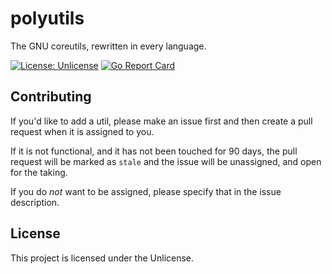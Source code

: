 # polyutils

The GNU coreutils, rewritten in every language.

[![License: Unlicense](https://img.shields.io/badge/license-unlicense-blue.svg)](./LICENSE)
[![Go Report Card](https://goreportcard.com/badge/codeberg.org/polyutils/polyutils)](https://goreportcard.com/report/codeberg.org/polyutils/polyutils)

## Contributing

If you'd like to add a util, please make an issue first and then create a pull
request when it is assigned to you.

If it is not functional, and it has not been touched for 90 days, the pull
request will be marked as `stale` and the issue will be unassigned, and open
for the taking.

If you do _not_ want to be assigned, please specify that in the issue
description.

## License

This project is licensed under the Unlicense.
